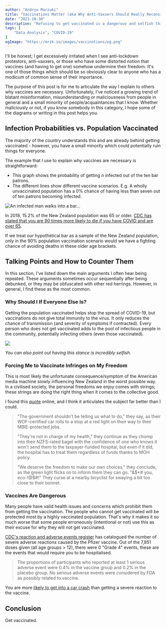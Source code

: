 ```yaml
---
author: "Andryo Marzuki"
title: "Vaccinations Matter (aka Why Anti-Vaxxers Should Really Reconsider)"
date: "2021-10-30"
description: "Refusing to get vaccinated is a dangerous and selfish thing to do. This post articulates my explanation of why vaccines are necessary."
tags: [
    "Data Analysis", "COVID-19"
]
ogImage: "https://mrzk.io/images/vaccinations/og.png"
---
```


I'll be honest; I get excessively irritated when I see anti-lockdown protestors, anti-vaxxers, or those who have some distorted notion that vaccines (and having to get one) somehow undermine their freedom. It's one of those things which should be so obviously clear to anyone who has a modicum of common sense of their importance.

The purpose of this post is for me to articulate the way I explain to others why vaccines are necessary. Unfortunately, I've noticed a growing trend of blatant misinformation, misunderstanding or maliciousness from people in general and a small minority of people/acquaintances that I know. Whether maliciously or not, if you know somebody in this category, I hope some of the diagrams or writing in this post helps you.

## Infection Probabilities vs. Population Vaccinated

The majority of the country understands this and are already behind getting vaccinated - however, you have a small minority which could potentially ruin things for everyone.

The example that I use to explain why vaccines are necessary is straightforward:
* This graph shows the probability of getting *n* infected out of the ten bar patrons.
* The different lines show different vaccine scenarios. E.g. A wholly unvaccinated population has a 0% chance of having less than seven out of ten patrons becoming infected.

![An infected man walks into a bar...](/images/vaccinations/1.png)

In 2018, 15.2% of the New Zealand population was 65 or older. [CDC has stated that you are 90 times more likely to die if you have COVID and are over 65](https://www.cdc.gov/coronavirus/2019-ncov/covid-data/investigations-discovery/hospitalization-death-by-age.html).

If we treat our hypothetical bar as a sample of the New Zealand population, only in the 90% population vaccination scenario would we have a fighting chance of avoiding deaths in these older age brackets.


## Talking Points and How to Counter Them

In this section, I've listed down the main arguments I often hear being repeated. These arguments sometimes occur sequentially after being debunked, or they may be obfuscated with other red herrings. However, in general, I find these as the most common.

### Why Should I If Everyone Else Is?

Getting the population vaccinated helps stop the spread of COVID-19, but vaccinations do not give total immunity to the virus. It only reduces the chance of transmission (and severity of symptoms if contracted). Every person who does not get vaccinated adds to the pool of infectious people in the community, potentially infecting others (even those vaccinated).

![](/images/vaccinations/2.png)

*You can also point out having this stance is incredibly selfish.*

### Forcing Me to Vaccinate Infringes on My Freedom

This is most likely the unfortunate consequence/symptom of the American media machine slowly influencing New Zealand in the worst possible way. In a civilised society, the personal freedoms we enjoy comes with strings; these strings are doing the right thing when it comes to the collective good.

I found this [quote](https://www.reddit.com/r/auckland/comments/qfpdx5/not_getting_the_vaccine_is_the_height_of_arrogance/hi2fboh/) online, and I think it articulates the subject far better than I could.

> "The government shouldn't be telling us what to do," they say, as their WOF-certified car rolls to a stop at a red light on their way to their MBIE-protected jobs.
>
> "They're not in charge of my health," they continue as they chomp into their NZFS-rated bagel with the confidence of one who knows it won't send them to the taxpayer-funded hospital, but even if it did, the hospital has to treat them regardless of funds thanks to MOH policy.
>
> "We deserve the freedom to make our own choices," they conclude, as the green light flicks on to inform them they can go. "&$*# you, eco-!@$#!" They curse at a nearby bicyclist for swaying a bit too close to their bonnet.


### Vaccines Are Dangerous

Many people have valid health issues and concerns which prohibit them from getting the vaccination. The people who cannot get vaccinated will be protected most by a highly vaccinated population. That's why it makes it so much worse that some people erroneously (intentional or not) use this as their excuse for why they will not get vaccinated.

[CDC's reaction and adverse events register](https://www.cdc.gov/vaccines/covid-19/info-by-product/pfizer/reactogenicity.html) has catalogued the number of severe adverse reactions caused by the Pfizer vaccine. Out of the 7,851 doses given (all age groups > 12), there were 0 "Grade 4" events, these are the events that would require you to be hospitalised.

> The proportions of participants who reported at least 1 serious adverse event were 0.4% in the vaccine group and 0.2% in the placebo group. No serious adverse events were considered by FDA as possibly related to vaccine.

You are more [likely to get into a car crash](https://www.stuff.co.nz/national/300278929/more-than-20-drivers-aged-100-are-still-on-kiwi-roads-as-ageing-population-prompts-plea-for-caution) than getting a severe reaction to the vaccine.


## Conclusion

Get vaccinated.